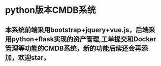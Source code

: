 # python版本CMDB系统

## 本系统前端采用bootstrap+jquery+vue.js，后端采用python+flask实现的资产管理,工单提交和Docker管理等功能的CMDB系统，新的功能后续还会再添加，欢迎star。

